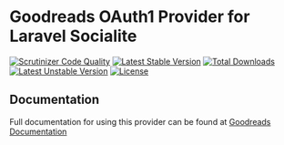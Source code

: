 # Goodreads OAuth1 Provider for Laravel Socialite

[![Scrutinizer Code Quality](https://img.shields.io/scrutinizer/g/SocialiteProviders/Goodreads.svg?style=flat-square)](https://scrutinizer-ci.com/g/SocialiteProviders/Goodreads/?branch=master)
[![Latest Stable Version](https://img.shields.io/packagist/v/socialiteproviders/goodreads.svg?style=flat-square)](https://packagist.org/packages/socialiteproviders/goodreads)
[![Total Downloads](https://img.shields.io/packagist/dt/socialiteproviders/goodreads.svg?style=flat-square)](https://packagist.org/packages/socialiteproviders/goodreads)
[![Latest Unstable Version](https://img.shields.io/packagist/vpre/socialiteproviders/goodreads.svg?style=flat-square)](https://packagist.org/packages/socialiteproviders/goodreads)
[![License](https://img.shields.io/packagist/l/socialiteproviders/goodreads.svg?style=flat-square)](https://packagist.org/packages/socialiteproviders/goodreads)

## Documentation

Full documentation for using this provider can be found at [Goodreads Documentation](http://socialiteproviders.github.io/providers/goodreads/)
